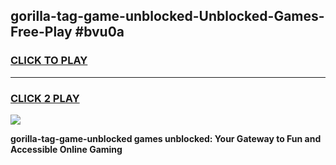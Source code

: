 
## gorilla-tag-game-unblocked-Unblocked-Games-Free-Play #bvu0a
<h3>
<a href="https://us.freeplayer.one?title=gorilla-tag-game-unblocked&ref=9M">CLICK TO PLAY</a></h3>
<hr>

<h3>
<a href="https://us.freeplayer.one?title=gorilla-tag-game-unblocked&ref=9M">CLICK 2 PLAY</a>
  
</h3>

<a href="https://us.freeplayer.one?title=gorilla-tag-game-unblocked&ref=9M"><img src="https://clearcache.store/games.png"></a>


**gorilla-tag-game-unblocked games unblocked: Your Gateway to Fun and Accessible Online Gaming**

